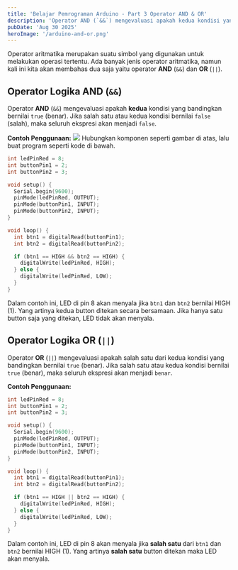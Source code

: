 ```yaml
---
title: 'Belajar Pemrograman Arduino - Part 3 Operator AND & OR'
description: 'Operator AND (`&&`) mengevaluasi apakah kedua kondisi yang bandingkan bernilai `true` (benar). Jika salah satu atau kedua kondisi bernilai `false` (salah), maka seluruh ekspresi akan menjadi `false`.'
pubDate: 'Aug 30 2025'
heroImage: '/arduino-and-or.png'
---
```


Operator aritmatika merupakan suatu simbol yang digunakan untuk melakukan operasi tertentu. Ada banyak jenis operator aritmatika, namun kali ini kita akan membahas dua saja yaitu operator **AND** (`&&`) dan **OR** (`||`).

## Operator Logika AND (`&&`)

Operator **AND** (`&&`) mengevaluasi apakah **kedua** kondisi yang bandingkan bernilai `true` (benar). Jika salah satu atau kedua kondisi bernilai `false` (salah), maka seluruh ekspresi akan menjadi `false`.

**Contoh Penggunaan:**
![](/arduino-and-or.png)
Hubungkan komponen seperti gambar di atas, lalu buat program seperti kode di bawah.
```cpp
int ledPinRed = 8;
int buttonPin1 = 2;
int buttonPin2 = 3;

void setup() {
  Serial.begin(9600);
  pinMode(ledPinRed, OUTPUT);
  pinMode(buttonPin1, INPUT);
  pinMode(buttonPin2, INPUT);
}

void loop() {
  int btn1 = digitalRead(buttonPin1);
  int btn2 = digitalRead(buttonPin2);

  if (btn1 == HIGH && btn2 == HIGH) {
    digitalWrite(ledPinRed, HIGH);
  } else {
    digitalWrite(ledPinRed, LOW);
  }
}
```

Dalam contoh ini, LED di pin 8 akan menyala jika `btn1` dan `btn2` bernilai HIGH (1). Yang artinya kedua button ditekan secara bersamaan. Jika hanya satu button saja yang ditekan, LED tidak akan menyala.

## Operator Logika OR (`||`)
Operator **OR** (`||`) mengevaluasi apakah salah satu dari kedua kondisi yang bandingkan bernilai `true` (benar). Jika salah satu atau kedua kondisi bernilai `true` (benar), maka seluruh ekspresi akan menjadi `benar`.

**Contoh Penggunaan:**
```cpp
int ledPinRed = 8;
int buttonPin1 = 2;
int buttonPin2 = 3;

void setup() {
  Serial.begin(9600);
  pinMode(ledPinRed, OUTPUT);
  pinMode(buttonPin1, INPUT);
  pinMode(buttonPin2, INPUT);
}

void loop() {
  int btn1 = digitalRead(buttonPin1);
  int btn2 = digitalRead(buttonPin2);

  if (btn1 == HIGH || btn2 == HIGH) {
    digitalWrite(ledPinRed, HIGH);
  } else {
    digitalWrite(ledPinRed, LOW);
  }
}
```

Dalam contoh ini, LED di pin 8 akan menyala jika **salah satu** dari `btn1` dan `btn2` bernilai HIGH (1). Yang artinya **salah satu** button ditekan maka LED akan menyala.
